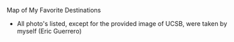Map of My Favorite Destinations
- All photo's listed, except for the provided image of UCSB, were taken by myself (Eric Guerrero)
